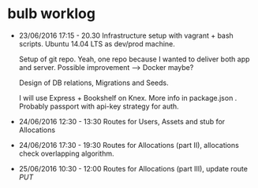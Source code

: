 # bulb worklog

- 23/06/2016 
	17:15 - 20.30 
	Infrastructure setup with vagrant + bash scripts. Ubuntu 14.04 LTS as dev/prod machine.

	Setup of git repo. Yeah, one repo because I wanted to deliver both app and server.
	Possible improvement --> Docker maybe?

	Design of DB relations, Migrations and Seeds.

	I will use Express + Bookshelf on Knex. More info in package.json .
	Probably passport with api-key strategy for auth.


- 24/06/2016
	12:30 - 13:30
	Routes for Users, Assets and stub for Allocations

- 24/06/2016
	17:30 - 19:30
	Routes for Allocations (part II), allocations check overlapping algorithm.

- 25/06/2016
	10:30 - 12:00
	Routes for Allocations (part III), update route *PUT*  